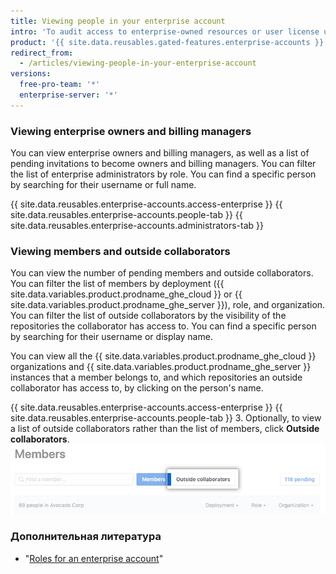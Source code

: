 ```yaml
---
title: Viewing people in your enterprise account
intro: 'To audit access to enterprise-owned resources or user license usage, enterprise owners can view every administrator and member of the enterprise account.'
product: '{{ site.data.reusables.gated-features.enterprise-accounts }}'
redirect_from:
  - /articles/viewing-people-in-your-enterprise-account
versions:
  free-pro-team: '*'
  enterprise-server: '*'
---
```


### Viewing enterprise owners and billing managers

You can view enterprise owners and billing managers, as well as a list of pending invitations to become owners and billing managers. You can filter the list of enterprise administrators by role. You can find a specific person by searching for their username or full name.

{{ site.data.reusables.enterprise-accounts.access-enterprise }}
{{ site.data.reusables.enterprise-accounts.people-tab }}
{{ site.data.reusables.enterprise-accounts.administrators-tab }}

### Viewing members and outside collaborators

You can view the number of pending members and outside collaborators. You can filter the list of members by deployment ({{ site.data.variables.product.prodname_ghe_cloud }} or {{ site.data.variables.product.prodname_ghe_server }}), role, and organization. You can filter the list of outside collaborators by the visibility of the repositories the collaborator has access to. You can find a specific person by searching for their username or display name.

You can view all the {{ site.data.variables.product.prodname_ghe_cloud }} organizations and {{ site.data.variables.product.prodname_ghe_server }} instances that a member belongs to, and which repositories an outside collaborator has access to, by clicking on the person's name.

{{ site.data.reusables.enterprise-accounts.access-enterprise }}
{{ site.data.reusables.enterprise-accounts.people-tab }}
3. Optionally, to view a list of outside collaborators rather than the list of members, click **Outside collaborators**. ![Outside collaborators tab on the Organization members page](/assets/images/help/business-accounts/outside-collaborators-tab.png)

### Дополнительная литература

- "[Roles for an enterprise account](/articles/roles-for-an-enterprise-account)"
